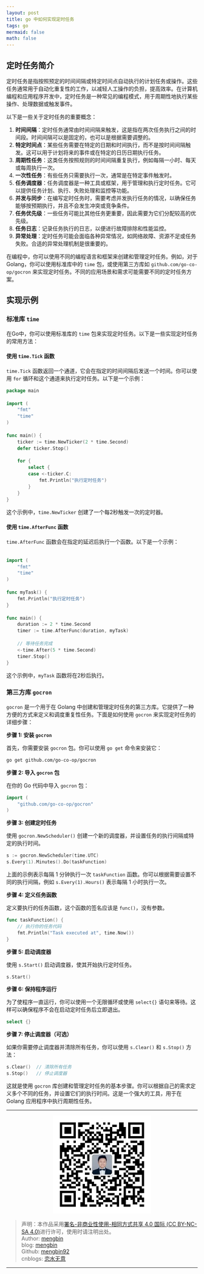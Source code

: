 ```yaml
---
layout: post
title: go 中如何实现定时任务
tags: go
mermaid: false
math: false
---  
```


## 定时任务简介

定时任务是指按照预定的时间间隔或特定时间点自动执行的计划任务或操作。这些任务通常用于自动化重复性的工作，以减轻人工操作的负担，提高效率。在计算机编程和应用程序开发中，定时任务是一种常见的编程模式，用于周期性地执行某些操作、处理数据或触发事件。

以下是一些关于定时任务的重要概念：

1. **时间间隔**：定时任务通常由时间间隔来触发，这是指在两次任务执行之间的时间段。时间间隔可以是固定的，也可以是根据需要调整的。
2. **特定时间点**：某些任务需要在特定的日期和时间执行，而不是按时间间隔触发。这可以用于计划将来的事件或在特定的日历日期执行任务。
3. **周期性任务**：这类任务按照规则的时间间隔重复执行，例如每隔一小时、每天或每周执行一次。
4. **一次性任务**：有些任务只需要执行一次，通常是在特定事件触发时。
5. **任务调度器**：任务调度器是一种工具或框架，用于管理和执行定时任务。它可以提供任务计划、执行、失败处理和监控等功能。
6. **并发与同步**：在编写定时任务时，需要考虑并发执行任务的情况，以确保任务能够按预期执行，并且不会发生冲突或竞争条件。
7. **任务优先级**：一些任务可能比其他任务更重要，因此需要为它们分配较高的优先级。
8. **任务日志**：记录任务执行的日志，以便进行故障排除和性能监控。
9. **异常处理**：定时任务可能会面临各种异常情况，如网络故障、资源不足或任务失败。合适的异常处理机制是很重要的。

在编程中，你可以使用不同的编程语言和框架来创建和管理定时任务。例如，对于 Golang，你可以使用标准库中的 `time` 包，或使用第三方库如 `github.com/go-co-op/gocron` 来实现定时任务。不同的应用场景和需求可能需要不同的定时任务方案。

## 实现示例

### 标准库 `time`

在Go中，你可以使用标准库的 `time` 包来实现定时任务。以下是一些实现定时任务的常用方法：

#### 使用 `time.Tick` 函数

`time.Tick` 函数返回一个通道，它会在指定的时间间隔后发送一个时间。你可以使用 `for` 循环和这个通道来执行定时任务。以下是一个示例：

```go
package main

import (
	"fmt"
	"time"
)

func main() {
	ticker := time.NewTicker(2 * time.Second)
	defer ticker.Stop()

	for {
		select {
		case <-ticker.C:
			fmt.Println("执行定时任务")
		}
	}
}
```

这个示例中，`time.NewTicker` 创建了一个每2秒触发一次的定时器。

#### 使用 `time.AfterFunc` 函数

`time.AfterFunc` 函数会在指定的延迟后执行一个函数。以下是一个示例：

```go

import (
	"fmt"
	"time"
)

func myTask() {
	fmt.Println("执行定时任务")
}

func main() {
	duration := 2 * time.Second
	timer := time.AfterFunc(duration, myTask)

	// 等待任务完成
	<-time.After(5 * time.Second)
	timer.Stop()
}
```

这个示例中，`myTask` 函数将在2秒后执行。


### 第三方库 `gocron`

`gocron` 是一个用于在 Golang 中创建和管理定时任务的第三方库。它提供了一种方便的方式来定义和调度重复性任务。下面是如何使用 `gocron` 来实现定时任务的详细步骤：

**步骤 1: 安装 `gocron`**

首先，你需要安装 `gocron` 包。你可以使用 `go get` 命令来安装它：

```bash
go get github.com/go-co-op/gocron
```

**步骤 2: 导入 `gocron` 包**

在你的 Go 代码中导入 `gocron` 包：

```go
import (
    "github.com/go-co-op/gocron"
)
```

**步骤 3: 创建定时任务**

使用 `gocron.NewScheduler()` 创建一个新的调度器，并设置任务的执行间隔或特定的执行时间。

```go
s := gocron.NewScheduler(time.UTC)
s.Every(1).Minutes().Do(taskFunction)
```

上面的示例表示每隔 1 分钟执行一次 `taskFunction` 函数。你可以根据需要设置不同的执行间隔，例如 `s.Every(1).Hours()` 表示每隔 1 小时执行一次。

**步骤 4: 定义任务函数**

定义要执行的任务函数，这个函数的签名应该是 `func()`，没有参数。

```go
func taskFunction() {
    // 执行你的任务代码
    fmt.Println("Task executed at", time.Now())
}
```

**步骤 5: 启动调度器**

使用 `s.Start()` 启动调度器，使其开始执行定时任务。

```go
s.Start()
```

**步骤 6: 保持程序运行**

为了使程序一直运行，你可以使用一个无限循环或使用 `select{}` 语句来等待。这样可以确保程序不会在启动定时任务后立即退出。

```go
select {}
```

**步骤 7: 停止调度器（可选）**

如果你需要停止调度器并清除所有任务，你可以使用 `s.Clear()` 和 `s.Stop()` 方法：

```go
s.Clear()  // 清除所有任务
s.Stop()   // 停止调度器
```

这就是使用 `gocron` 库创建和管理定时任务的基本步骤。你可以根据自己的需求定义多个不同的任务，并设置它们的执行时间。这是一个强大的工具，用于在 Golang 应用程序中执行周期性任务。

---

<div align="center">
  <img src="../img/qrcode_wechat.jpg" alt="孟斯特">
</div>

> 声明：本作品采用[署名-非商业性使用-相同方式共享 4.0 国际 (CC BY-NC-SA 4.0)](https://creativecommons.org/licenses/by-nc-sa/4.0/deed.zh)进行许可，使用时请注明出处。  
> Author: [mengbin](mengbin1992@outlook.com)  
> blog: [mengbin](https://mengbin.top)  
> Github: [mengbin92](https://mengbin92.github.io/)  
> cnblogs: [恋水无意](https://www.cnblogs.com/lianshuiwuyi/)  

---
